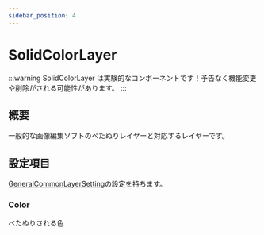 ```yaml
---
sidebar_position: 4
---
```


# SolidColorLayer

:::warning
SolidColorLayer は実験的なコンポーネントです！予告なく機能変更や削除がされる可能性があります。
:::

## 概要

一般的な画像編集ソフトのべたぬりレイヤーと対応するレイヤーです。

## 設定項目

[GeneralCommonLayerSetting](./GeneralCommonLayerSetting.md)の設定を持ちます。

### Color

べたぬりされる色
